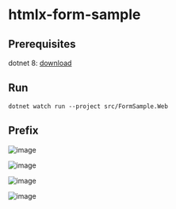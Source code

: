 # htmlx-form-sample

## Prerequisites

dotnet 8: [download](https://dotnet.microsoft.com/en-us/download/dotnet/8.0)

## Run

`dotnet watch run --project src/FormSample.Web`

## Prefix

![image](https://github.com/gwendolyngoetz/htmlx-form-sample/assets/195162/a6752693-d1ac-440c-852d-884d1617b0d3)

![image](https://github.com/gwendolyngoetz/htmlx-form-sample/assets/195162/cd932161-824b-4372-ade1-56b9aff2756b)

![image](https://github.com/gwendolyngoetz/htmlx-form-sample/assets/195162/a706ad0b-b388-4081-814c-39256de9a867)

![image](https://github.com/gwendolyngoetz/htmlx-form-sample/assets/195162/394fc02d-72a0-49d1-ae54-d21535eb00a9)
